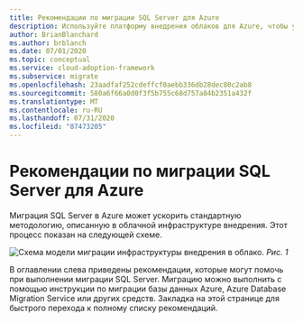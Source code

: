 ```yaml
---
title: Рекомендации по миграции SQL Server для Azure
description: Используйте платформу внедрения облаков для Azure, чтобы узнать о рекомендациях по миграции SQL Server, чтобы сократить сложность и стандартизировать процесс миграции.
author: BrianBlanchard
ms.author: brblanch
ms.date: 07/01/2020
ms.topic: conceptual
ms.service: cloud-adoption-framework
ms.subservice: migrate
ms.openlocfilehash: 23aadfaf252cdeffcf0aebb336db28dec80c2ab8
ms.sourcegitcommit: 580a6f66a0d0f3f5b755c68d757a84b2351a432f
ms.translationtype: MT
ms.contentlocale: ru-RU
ms.lasthandoff: 07/31/2020
ms.locfileid: "87473205"
---
```

# <a name="sql-server-migration-best-practices-for-azure"></a>Рекомендации по миграции SQL Server для Azure

Миграция SQL Server в Azure может ускорить стандартную методологию, описанную в облачной инфраструктуре внедрения. Этот процесс показан на следующей схеме.

![Схема модели миграции инфраструктуры внедрения в облако. ](../../_images/migrate/methodology.png)
 *Рис. 1*

В оглавлении слева приведены рекомендации, которые могут помочь при выполнении миграции SQL Server. Миграцию можно выполнить с помощью инструкции по миграции базы данных Azure, Azure Database Migration Service или других средств. Закладка на этой странице для быстрого перехода к полному списку рекомендаций.
